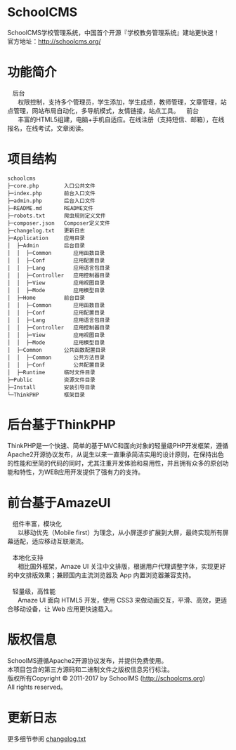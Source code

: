 # SchoolCMS
SchoolCMS学校管理系统，中国首个开源『学校教务管理系统』建站更快速！
<br />官方地址：http://schoolcms.org/

# 功能简介
&nbsp;&nbsp;&nbsp;后台<br />
&nbsp;&nbsp;&nbsp;&nbsp;&nbsp;&nbsp;权限控制，支持多个管理员，学生添加，学生成绩，教师管理，文章管理，站点管理，网站布局自动化，多导航模式，友情链接，站点工具。
&nbsp;&nbsp;&nbsp;前台<br />
&nbsp;&nbsp;&nbsp;&nbsp;&nbsp;&nbsp;丰富的HTML5组建，电脑+手机自适应。在线注册（支持短信、邮箱），在线报名，在线考试，文章阅读。

# 项目结构
```
schoolcms
├─core.php        入口公共文件
├─index.php       前台入口文件
├─admin.php       后台入口文件
├─README.md       README文件
├─robots.txt      爬虫规则定义文件
├─composer.json   Composer定义文件
├─changelog.txt   更新日志
├─Application     应用目录
│  ├─Admin        后台目录
│  │  ├─Common       应用函数目录
│  │  ├─Conf         应用配置目录
│  │  ├─Lang         应用语言包目录
│  │  ├─Controller   应用控制器目录
│  │  ├─View         应用视图目录
│  │  ├─Mode         应用模型目录
│  ├─Home         前台目录
│  │  ├─Common       应用函数目录
│  │  ├─Conf         应用配置目录
│  │  ├─Lang         应用语言包目录
│  │  ├─Controller   应用控制器目录
│  │  ├─View         应用视图目录
│  │  ├─Mode         应用模型目录
│  ├─Common       公共函数配置目录
│  │  ├─Common       公共方法目录
│  │  ├─Conf         公共配置目录
│  ├─Runtime      临时文件目录
├─Public          资源文件目录
├─Install         安装引导目录
└─ThinkPHP        框架目录
```

# 后台基于ThinkPHP
ThinkPHP是一个快速、简单的基于MVC和面向对象的轻量级PHP开发框架，遵循Apache2开源协议发布，从诞生以来一直秉承简洁实用的设计原则，在保持出色的性能和至简的代码的同时，尤其注重开发体验和易用性，并且拥有众多的原创功能和特性，为WEB应用开发提供了强有力的支持。

# 前台基于AmazeUI
&nbsp;&nbsp;&nbsp;组件丰富，模块化<br />
&nbsp;&nbsp;&nbsp;&nbsp;&nbsp;&nbsp;以移动优先（Mobile first）为理念，从小屏逐步扩展到大屏，最终实现所有屏幕适配，适应移动互联潮流。
<br /><br />
&nbsp;&nbsp;&nbsp;本地化支持<br />
&nbsp;&nbsp;&nbsp;&nbsp;&nbsp;&nbsp;相比国外框架，Amaze UI 关注中文排版，根据用户代理调整字体，实现更好的中文排版效果；兼顾国内主流浏览器及 App 内置浏览器兼容支持。
<br /><br />
&nbsp;&nbsp;&nbsp;轻量级，高性能<br />
&nbsp;&nbsp;&nbsp;&nbsp;&nbsp;&nbsp;Amaze UI 面向 HTML5 开发，使用 CSS3 来做动画交互，平滑、高效，更适合移动设备，让 Web 应用更快速载入。

# 版权信息
SchoolMS遵循Apache2开源协议发布，并提供免费使用。<br />
本项目包含的第三方源码和二进制文件之版权信息另行标注。<br />
版权所有Copyright © 2011-2017 by SchoolMS (http://schoolcms.org)<br />
All rights reserved。<br />

# 更新日志
更多细节参阅 <a href="changelog.txt">changelog.txt</a>